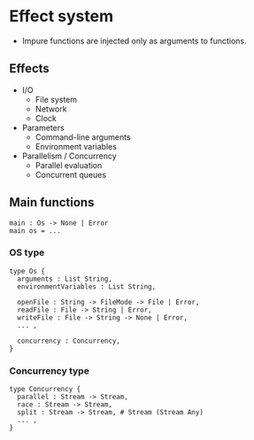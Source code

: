 # Effect system

- Impure functions are injected only as arguments to functions.

## Effects

- I/O
  - File system
  - Network
  - Clock
- Parameters
  - Command-line arguments
  - Environment variables
- Parallelism / Concurrency
  - Parallel evaluation
  - Concurrent queues

## Main functions

```
main : Os -> None | Error
main os = ...
```

### OS type

```
type Os {
  arguments : List String,
  environmentVariables : List String,

  openFile : String -> FileMode -> File | Error,
  readFile : File -> String | Error,
  writeFile : File -> String -> None | Error,
  ... ,

  concurrency : Concurrency,
}
```

### Concurrency type

```
type Concurrency {
  parallel : Stream -> Stream,
  race : Stream -> Stream,
  split : Stream -> Stream, # Stream (Stream Any)
  ... ,
}
```
